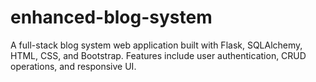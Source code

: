 # enhanced-blog-system
A full-stack blog system web application built with Flask, SQLAlchemy, HTML, CSS, and Bootstrap. Features include user authentication, CRUD operations, and responsive UI.
